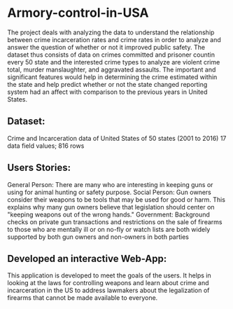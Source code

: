 # Armory-control-in-USA

The project deals with analyzing the data to understand the relationship between crime incarceration rates and crime rates in order to analyze and answer the question of whether or not it improved public safety. The dataset thus consists of data on crimes committed and prisoner countin every 50 state and the interested crime types to analyze are violent crime total, murder manslaughter, and aggravated assaults. The important and significant features would help in determining the crime estimated within the state and help predict whether or not the state changed reporting system had an affect with comparison to the previous years in United States.

## Dataset: 
Crime and Incarceration data of United States of 50 states (2001 to 2016) 
17 data field values; 816 rows 

## Users Stories:
General Person: There are many who are interesting in keeping guns or using for animal hunting or safety purpose. 
Social Person: Gun owners consider their weapons to be tools that may be used for good or harm. This explains why many gun owners believe that legislation should center on "keeping weapons out of the wrong hands." 
Government: Background checks on private gun transactions and restrictions on the sale of firearms to those who are mentally ill or on no-fly or watch lists are both widely supported by both gun owners and non-owners in both parties

## Developed an interactive Web-App:
This application is developed to meet the goals of the users. It helps in looking at the laws for controlling weapons and learn about crime and incarceration in the US to address lawmakers about the legalization of firearms that cannot be made available to everyone.
 
